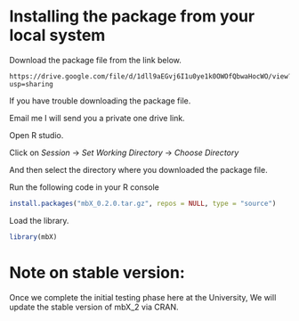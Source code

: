 # Installing the package from your local system

Download the package file from the link below.

```
https://drive.google.com/file/d/1dll9aEGvj6I1u0ye1k0OWOfQbwaHocWO/view?usp=sharing
```

If you have trouble downloading the package file. 

Email me I will send you a private one drive link.

Open R studio.

Click on *Session* → *Set Working Directory* → *Choose Directory*

And then select the directory where you downloaded the package file. 

Run the following code in your R console

```r
install.packages("mbX_0.2.0.tar.gz", repos = NULL, type = "source")
```
Load the library.

```r
library(mbX)
```
# Note on stable version:

Once we complete the initial testing phase here at the University, We will update the stable version of mbX_2 via CRAN.
